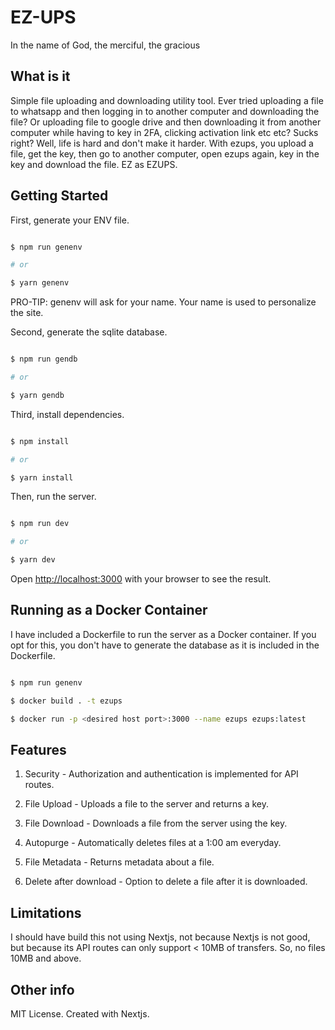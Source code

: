 # EZ-UPS

In the name of God, the merciful, the gracious

## What is it

Simple file uploading and downloading utility tool. Ever tried uploading a file to whatsapp and then logging in to another computer and downloading the file? Or uploading file to google drive and then downloading it from another computer while having to key in 2FA, clicking activation link etc etc? Sucks right? Well, life is hard and don't make it harder. With ezups, you upload a file, get the key, then go to another computer, open ezups again, key in the key and download the file. EZ as EZUPS.

## Getting Started

First, generate your ENV file.

```bash

$ npm run genenv

# or

$ yarn genenv

```

PRO-TIP: genenv will ask for your name. Your name is used to personalize the site.

Second, generate the sqlite database.

```bash

$ npm run gendb

# or

$ yarn gendb

```

Third, install dependencies.

```bash

$ npm install

# or

$ yarn install

```

Then, run the server.

```bash

$ npm run dev

# or

$ yarn dev

```

Open [http://localhost:3000](http://localhost:3000) with your browser to see the result.

## Running as a Docker Container

I have included a Dockerfile to run the server as a Docker container. If you opt for this, you don't have to generate the database as it is included in the Dockerfile.

```bash

$ npm run genenv

$ docker build . -t ezups

$ docker run -p <desired host port>:3000 --name ezups ezups:latest

```

## Features

1. Security - Authorization and authentication is implemented for API routes.

2. File Upload - Uploads a file to the server and returns a key.

3. File Download - Downloads a file from the server using the key.

4. Autopurge - Automatically deletes files at a 1:00 am everyday.

5. File Metadata - Returns metadata about a file.

6. Delete after download - Option to delete a file after it is downloaded.

## Limitations

I should have build this not using Nextjs, not because Nextjs is not good, but because its API routes can only support < 10MB of transfers. So, no files 10MB and above.

## Other info

MIT License.
Created with Nextjs.
